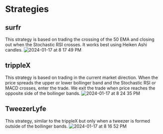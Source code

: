 # Strategies

## surfr
This strategy is based on trading the crossing of the 50 EMA and closing out when the Stochastic RSI crosses. It works best using Heiken Ashi candles.
![ 2024-01-17 at 8 17 49 PM](https://github.com/RobACurtis/learning-pinescript/assets/96838616/3e80dc4e-c6d1-4127-9db9-55940c0cb612)

## trippleX
This strategy is based on trading in the current market direction. When the price spreads the upper or lower bollinger band and the Stochastic RSI or MACD crosses, enter the trade. We exit the trade when price reaches the opposite side of the bollinger bands.
![ 2024-01-17 at 8 24 35 PM](https://github.com/RobACurtis/learning-pinescript/assets/96838616/4b269a19-8c04-4338-a66e-c70f96b8b848)

## TweezerLyfe
This strategy, similar to the trippleX but only when a tweezer is formed outside of the bollinger bands.
![ 2024-01-17 at 8 16 52 PM](https://github.com/RobACurtis/learning-pinescript/assets/96838616/f17fd025-2711-4150-8ec7-07d057d0f67f)
